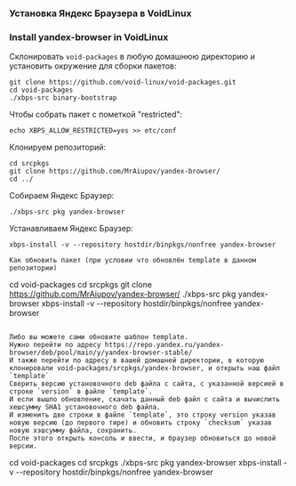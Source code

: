 ### Установка Яндекс Браузера в VoidLinux
### Install yandex-browser in VoidLinux

Склонировать `void-packages` в любую домашнюю директорию и установить окружение для сборки пакетов:
```
git clone https://github.com/void-linux/void-packages.git
cd void-packages
./xbps-src binary-bootstrap
```

Чтобы собрать пакет с пометкой "restricted":
```
echo XBPS_ALLOW_RESTRICTED=yes >> etc/conf
```

Клонируем репозиторий:
```
cd srcpkgs
git clone https://github.com/MrAiupov/yandex-browser/
cd ../
```

Собираем Яндекс Браузер:
```
./xbps-src pkg yandex-browser
```

Устанавливаем Яндекс Браузер:
```
xbps-install -v --repository hostdir/binpkgs/nonfree yandex-browser

Как обновить пакет (при условии что обновлён template в данном репозитории)
```
cd void-packages
cd srcpkgs
git clone https://github.com/MrAiupov/yandex-browser/
./xbps-src pkg yandex-browser
xbps-install -v --repository hostdir/binpkgs/nonfree yandex-browser
```

Либо вы можете сами обновите шаблон template.
Нужно перейти по адресу https://repo.yandex.ru/yandex-browser/deb/pool/main/y/yandex-browser-stable/
И также перейти по адресу в вашей домашней директории, в которую клонировали void-packages/srcpkgs/yandex-browser, и открыть наш файл `template`
Сверить версию установочного deb файла с сайта, с указанной версией в строке `version` в файле `template`.
И если вышло обновление, скачать данный deb файл с сайта и вычислить хешсумму SHA1 установочного deb файла.
И изменить две строки в файле `template`, это строку version указав новую версию (до первого тире) и обновить строку `checksum` указав новую хэшсумму файла, сохранить.
После этого открыть консоль и ввести, и браузер обновиться до новой версии.
```
cd void-packages
cd srcpkgs
./xbps-src pkg yandex-browser
xbps-install -v --repository hostdir/binpkgs/nonfree yandex-browser
```
